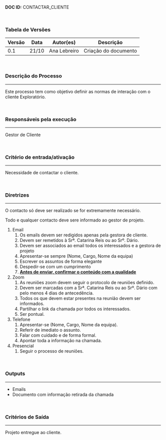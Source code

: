 **DOC ID:** CONTACTAR_CLIENTE

</br>

### **Tabela de Versões**

| Versão | Data | Autor(es) | Descrição |
|---|---|---|---|
| 0.1 | 21/10 | Ana Lebreiro | Criação do documento |

</br>

### **Descrição do Processo**

---

Este processo tem como objetivo definir as normas de interação com o cliente Exploratório.

</br>

### **Responsáveis pela execução**

---

Gestor de Cliente

</br>

### **Critério de entrada/ativação**

---

Necessidade de contactar o cliente.

</br>


### **Diretrizes**

---

O contacto só deve ser realizado se for extremamente necessário.

Todo e qualquer contacto deve sere informado ao gestor de projeto.

1. Email
   1. Os emails devem ser redigidos apenas pela gestora de cliente.
   2. Devem ser remetidos à Srª. Catarina Reis ou ao Srº. Dário.
   3. Devem ser associados ao email todos os interessados e a gestora de projeto
   4. Apresentar-se sempre (Nome, Cargo, Nome da equipa)
   5. Escrever os assuntos de forma elegante
   6. Despedir-se com um cumprimento
   7. <ins> **Antes de enviar, confirmar o conteúdo com a qualidade** </ins>
2. Zoom
   1. As reuniões zoom devem seguir o protocolo de reuniões definido.
   2. Devem ser marcadas com a Srª. Catarina Reis ou ao Srº. Dário com pelo menos 4 dias de antecedência.
   3. Todos os que devem estar presentes na reunião devem ser informados.
   4. Partilhar o link da chamada por todos os interessados.
   5. Ser pontual.
3. Telefone
   1. Apresentar-se (Nome, Cargo, Nome da equipa).
   2. Referir de imediato o assunto.
   3. Falar com cuidado e de forma formal.
   4. Apontar toda a informação na chamada.
4. Presencial
   1. Seguir o processo de reuniões.

</br>

### **Outputs**

---

- Emails
- Documento com informação retirada da chamada

</br>

### **Critérios de Saída**

---

Projeto entregue ao cliente.
